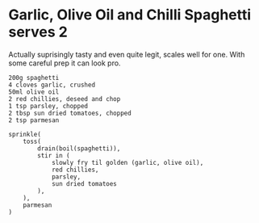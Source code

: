 Garlic, Olive Oil and Chilli Spaghetti serves 2
===============================================

Actually suprisingly tasty and even quite legit, scales well for one. With some careful prep it can look pro.

    200g spaghetti
    4 cloves garlic, crushed
    50ml olive oil
    2 red chillies, deseed and chop
    1 tsp parsley, chopped
    2 tbsp sun dried tomatoes, chopped
    2 tsp parmesan

    sprinkle(
        toss(
            drain(boil(spaghetti)),
            stir in (
                slowly fry til golden (garlic, olive oil),
                red chillies,
                parsley,
                sun dried tomatoes
            ),
        ),
        parmesan
    )
